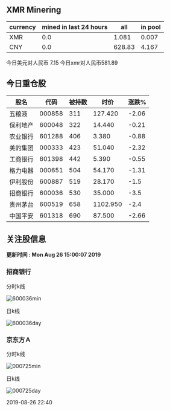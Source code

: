 ## XMR Minering

|currency|mined in last 24 hours|all|in pool|
|---|---|---|---|
|XMR|0.0|1.081|0.007|
|CNY|0.0|628.83|4.167|

今日美元对人民币 7.15	今日xmr对人民币581.89


## 今日重仓股 

|股名|代码|被持数|时价|涨跌%|
|---|---|---|---|---|
|五粮液|000858|311|127.420|-2.06|
|保利地产|600048|322|14.440|-0.21|
|农业银行|601288|406|3.380|-0.88|
|美的集团|000333|423|51.040|-2.32|
|工商银行|601398|442|5.390|-0.55|
|格力电器|000651|504|54.170|-1.31|
|伊利股份|600887|519|28.170|-1.5|
|招商银行|600036|530|35.000|-3.5|
|贵州茅台|600519|658|1102.950|-2.4|
|中国平安|601318|690|87.500|-2.66|

## 关注股信息
**更新时间 : Mon Aug 26 15:00:07 2019**
### 招商银行 
分时k线

![600036min](http://image.sinajs.cn/newchart/min/n/sh600036.gif)

日k线

![600036day](http://image.sinajs.cn/newchart/daily/n/sh600036.gif)

### 京东方Ａ 
分时k线

![000725min](http://image.sinajs.cn/newchart/min/n/sz000725.gif)

日k线

![000725day](http://image.sinajs.cn/newchart/daily/n/sz000725.gif)

2019-08-26 22:40